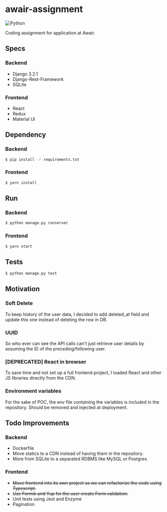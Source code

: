 # awair-assignment

![Python](https://img.shields.io/badge/python-3.9.1-blue.svg)

Coding assignment for application at Awair.

## Specs
### Backend
* Django 3.2.1
* Django-Rest-Framework
* SQLite

### Frontend
* React
* Redux
* Material UI


## Dependency

### Backend
```bash
$ pip install -r requirements.txt
```

### Frontend
```bash
$ yarn install
```


## Run

### Backend
```bash
$ python manage.py runserver
```

### Frontend
```bash
$ yarn start
```


## Tests
```bash
$ python manage.py test
```


## Motivation
### Soft Delete
To keep history of the user data, I decided to add deleted_at field and update this one instead of deleting the row in DB.

### UUID
So who ever can see the API calls can't just retrieve user details by assuming the ID of the preceding/following user.

### [DEPRECATED] React in browser
To save time and not set up a full frontend project, I loaded React and other JS libraries directly from the CDN.

### Environment variables
For the sake of POC, the env file containing the variables is included in the repository. Should be removed and injected at deployment.

## Todo Improvements
### Backend
- Dockerfile
- Move statics to a CDN instead of having them in the repository.
- More from SQLite to a separated RDBMS like MySQL or Postgres.

### Frontend
- ~~Move frontend into its own project so we can refactorize the code using Typescript.~~
- ~~Use Formik and Yup for the user create Form validation.~~
- Unit tests using Jest and Enzyme
- Pagination
